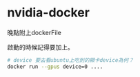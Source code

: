 # nvidia-docker

晚點附上dockerFile



啟動的時候記得要加上。

```bash
# device 要去看ubuntu上吃到的顯卡device為何？
docker run --gpus device=0 ....
```

